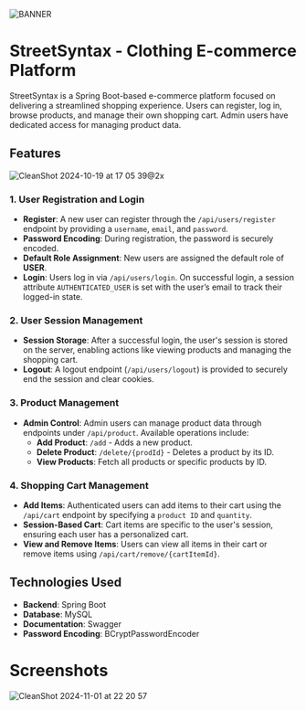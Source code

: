 
![BANNER](https://github.com/user-attachments/assets/be5b9826-8cbd-45a5-b1c5-faabe60e27a9)

# StreetSyntax - Clothing E-commerce Platform

StreetSyntax is a Spring Boot-based e-commerce platform focused on delivering a streamlined shopping experience. Users can register, log in, browse products, and manage their own shopping cart. Admin users have dedicated access for managing product data.

## Features
![CleanShot 2024-10-19 at 17 05 39@2x](https://github.com/user-attachments/assets/5be2e1e4-fe2d-4e16-ad54-167eddd3d16d)


### 1. User Registration and Login
- **Register**: A new user can register through the `/api/users/register` endpoint by providing a `username`, `email`, and `password`.
- **Password Encoding**: During registration, the password is securely encoded.
- **Default Role Assignment**: New users are assigned the default role of **USER**.
- **Login**: Users log in via `/api/users/login`. On successful login, a session attribute `AUTHENTICATED_USER` is set with the user’s email to track their logged-in state.

### 2. User Session Management
- **Session Storage**: After a successful login, the user's session is stored on the server, enabling actions like viewing products and managing the shopping cart.
- **Logout**: A logout endpoint (`/api/users/logout`) is provided to securely end the session and clear cookies.

### 3. Product Management
- **Admin Control**: Admin users can manage product data through endpoints under `/api/product`. Available operations include:
  - **Add Product**: `/add` - Adds a new product.
  - **Delete Product**: `/delete/{prodId}` - Deletes a product by its ID.
  - **View Products**: Fetch all products or specific products by ID.

### 4. Shopping Cart Management
- **Add Items**: Authenticated users can add items to their cart using the `/api/cart` endpoint by specifying a `product ID` and `quantity`.
- **Session-Based Cart**: Cart items are specific to the user's session, ensuring each user has a personalized cart.
- **View and Remove Items**: Users can view all items in their cart or remove items using `/api/cart/remove/{cartItemId}`.

## Technologies Used
- **Backend**: Spring Boot
- **Database**: MySQL
- **Documentation**: Swagger
- **Password Encoding**: BCryptPasswordEncoder



# Screenshots #

![CleanShot 2024-11-01 at 22 20 57](https://github.com/user-attachments/assets/4bd0b66e-1a2d-446d-931d-60f565757b4d)


